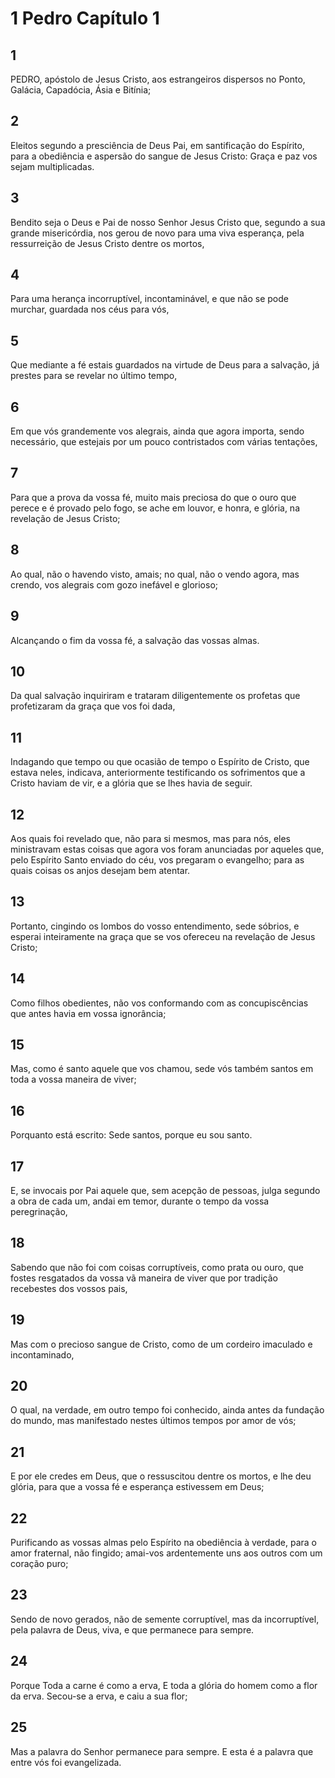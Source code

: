 # 1 Pedro Capítulo 1

## 1
PEDRO, apóstolo de Jesus Cristo, aos estrangeiros dispersos no Ponto, Galácia, Capadócia, Ásia e Bitínia;

## 2
Eleitos segundo a presciência de Deus Pai, em santificação do Espírito, para a obediência e aspersão do sangue de Jesus Cristo: Graça e paz vos sejam multiplicadas.

## 3
Bendito seja o Deus e Pai de nosso Senhor Jesus Cristo que, segundo a sua grande misericórdia, nos gerou de novo para uma viva esperança, pela ressurreição de Jesus Cristo dentre os mortos,

## 4
Para uma herança incorruptível, incontaminável, e que não se pode murchar, guardada nos céus para vós,

## 5
Que mediante a fé estais guardados na virtude de Deus para a salvação, já prestes para se revelar no último tempo,

## 6
Em que vós grandemente vos alegrais, ainda que agora importa, sendo necessário, que estejais por um pouco contristados com várias tentações,

## 7
Para que a prova da vossa fé, muito mais preciosa do que o ouro que perece e é provado pelo fogo, se ache em louvor, e honra, e glória, na revelação de Jesus Cristo;

## 8
Ao qual, não o havendo visto, amais; no qual, não o vendo agora, mas crendo, vos alegrais com gozo inefável e glorioso;

## 9
Alcançando o fim da vossa fé, a salvação das vossas almas.

## 10
Da qual salvação inquiriram e trataram diligentemente os profetas que profetizaram da graça que vos foi dada,

## 11
Indagando que tempo ou que ocasião de tempo o Espírito de Cristo, que estava neles, indicava, anteriormente testificando os sofrimentos que a Cristo haviam de vir, e a glória que se lhes havia de seguir.

## 12
Aos quais foi revelado que, não para si mesmos, mas para nós, eles ministravam estas coisas que agora vos foram anunciadas por aqueles que, pelo Espírito Santo enviado do céu, vos pregaram o evangelho; para as quais coisas os anjos desejam bem atentar.

## 13
Portanto, cingindo os lombos do vosso entendimento, sede sóbrios, e esperai inteiramente na graça que se vos ofereceu na revelação de Jesus Cristo;

## 14
Como filhos obedientes, não vos conformando com as concupiscências que antes havia em vossa ignorância;

## 15
Mas, como é santo aquele que vos chamou, sede vós também santos em toda a vossa maneira de viver;

## 16
Porquanto está escrito: Sede santos, porque eu sou santo.

## 17
E, se invocais por Pai aquele que, sem acepção de pessoas, julga segundo a obra de cada um, andai em temor, durante o tempo da vossa peregrinação,

## 18
Sabendo que não foi com coisas corruptíveis, como prata ou ouro, que fostes resgatados da vossa vã maneira de viver que por tradição recebestes dos vossos pais,

## 19
Mas com o precioso sangue de Cristo, como de um cordeiro imaculado e incontaminado,

## 20
O qual, na verdade, em outro tempo foi conhecido, ainda antes da fundação do mundo, mas manifestado nestes últimos tempos por amor de vós;

## 21
E por ele credes em Deus, que o ressuscitou dentre os mortos, e lhe deu glória, para que a vossa fé e esperança estivessem em Deus;

## 22
Purificando as vossas almas pelo Espírito na obediência à verdade, para o amor fraternal, não fingido; amai-vos ardentemente uns aos outros com um coração puro;

## 23
Sendo de novo gerados, não de semente corruptível, mas da incorruptível, pela palavra de Deus, viva, e que permanece para sempre.

## 24
Porque Toda a carne é como a erva, E toda a glória do homem como a flor da erva. Secou-se a erva, e caiu a sua flor;

## 25
Mas a palavra do Senhor permanece para sempre. E esta é a palavra que entre vós foi evangelizada.

